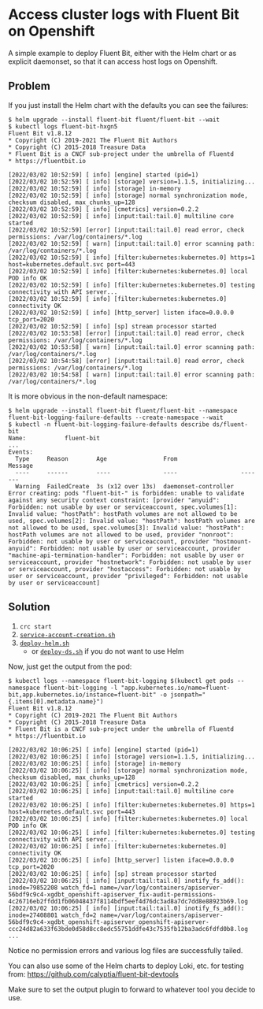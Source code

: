 # Access cluster logs with Fluent Bit on Openshift

A simple example to deploy Fluent Bit, either with the Helm chart or as explicit daemonset, so that it can access host logs on Openshift.

## Problem

If you just install the Helm chart with the defaults you can see the failures:
```
$ helm upgrade --install fluent-bit fluent/fluent-bit --wait
$ kubectl logs fluent-bit-hxgn5
Fluent Bit v1.8.12
* Copyright (C) 2019-2021 The Fluent Bit Authors
* Copyright (C) 2015-2018 Treasure Data
* Fluent Bit is a CNCF sub-project under the umbrella of Fluentd
* https://fluentbit.io

[2022/03/02 10:52:59] [ info] [engine] started (pid=1)
[2022/03/02 10:52:59] [ info] [storage] version=1.1.5, initializing...
[2022/03/02 10:52:59] [ info] [storage] in-memory
[2022/03/02 10:52:59] [ info] [storage] normal synchronization mode, checksum disabled, max_chunks_up=128
[2022/03/02 10:52:59] [ info] [cmetrics] version=0.2.2
[2022/03/02 10:52:59] [ info] [input:tail:tail.0] multiline core started
[2022/03/02 10:52:59] [error] [input:tail:tail.0] read error, check permissions: /var/log/containers/*.log
[2022/03/02 10:52:59] [ warn] [input:tail:tail.0] error scanning path: /var/log/containers/*.log
[2022/03/02 10:52:59] [ info] [filter:kubernetes:kubernetes.0] https=1 host=kubernetes.default.svc port=443
[2022/03/02 10:52:59] [ info] [filter:kubernetes:kubernetes.0] local POD info OK
[2022/03/02 10:52:59] [ info] [filter:kubernetes:kubernetes.0] testing connectivity with API server...
[2022/03/02 10:52:59] [ info] [filter:kubernetes:kubernetes.0] connectivity OK
[2022/03/02 10:52:59] [ info] [http_server] listen iface=0.0.0.0 tcp_port=2020
[2022/03/02 10:52:59] [ info] [sp] stream processor started
[2022/03/02 10:53:58] [error] [input:tail:tail.0] read error, check permissions: /var/log/containers/*.log
[2022/03/02 10:53:58] [ warn] [input:tail:tail.0] error scanning path: /var/log/containers/*.log
[2022/03/02 10:54:58] [error] [input:tail:tail.0] read error, check permissions: /var/log/containers/*.log
[2022/03/02 10:54:58] [ warn] [input:tail:tail.0] error scanning path: /var/log/containers/*.log

```

It is more obvious in the non-default namespace:
```
$ helm upgrade --install fluent-bit fluent/fluent-bit --namespace fluent-bit-logging-failure-defaults --create-namespace --wait
$ kubectl -n fluent-bit-logging-failure-defaults describe ds/fluent-bit
Name:           fluent-bit
...
Events:
  Type     Reason        Age                From                  Message
  ----     ------        ----               ----                  -------
  Warning  FailedCreate  3s (x12 over 13s)  daemonset-controller  Error creating: pods "fluent-bit-" is forbidden: unable to validate against any security context constraint: [provider "anyuid": Forbidden: not usable by user or serviceaccount, spec.volumes[1]: Invalid value: "hostPath": hostPath volumes are not allowed to be used, spec.volumes[2]: Invalid value: "hostPath": hostPath volumes are not allowed to be used, spec.volumes[3]: Invalid value: "hostPath": hostPath volumes are not allowed to be used, provider "nonroot": Forbidden: not usable by user or serviceaccount, provider "hostmount-anyuid": Forbidden: not usable by user or serviceaccount, provider "machine-api-termination-handler": Forbidden: not usable by user or serviceaccount, provider "hostnetwork": Forbidden: not usable by user or serviceaccount, provider "hostaccess": Forbidden: not usable by user or serviceaccount, provider "privileged": Forbidden: not usable by user or serviceaccount]
```

## Solution

1. `crc start`
2. [`service-account-creation.sh`](./service-account-creation.sh)
3. [`deploy-helm.sh`](./deploy-helm.sh)
    * or [`deploy-ds.sh`](./deploy-ds.sh) if you do not want to use Helm

Now, just get the output from the pod:
```
$ kubectl logs --namespace fluent-bit-logging $(kubectl get pods --namespace fluent-bit-logging -l "app.kubernetes.io/name=fluent-bit,app.kubernetes.io/instance=fluent-bit" -o jsonpath="{.items[0].metadata.name}")
Fluent Bit v1.8.12
* Copyright (C) 2019-2021 The Fluent Bit Authors
* Copyright (C) 2015-2018 Treasure Data
* Fluent Bit is a CNCF sub-project under the umbrella of Fluentd
* https://fluentbit.io

[2022/03/02 10:06:25] [ info] [engine] started (pid=1)
[2022/03/02 10:06:25] [ info] [storage] version=1.1.5, initializing...
[2022/03/02 10:06:25] [ info] [storage] in-memory
[2022/03/02 10:06:25] [ info] [storage] normal synchronization mode, checksum disabled, max_chunks_up=128
[2022/03/02 10:06:25] [ info] [cmetrics] version=0.2.2
[2022/03/02 10:06:25] [ info] [input:tail:tail.0] multiline core started
[2022/03/02 10:06:25] [ info] [filter:kubernetes:kubernetes.0] https=1 host=kubernetes.default.svc port=443
[2022/03/02 10:06:25] [ info] [filter:kubernetes:kubernetes.0] local POD info OK
[2022/03/02 10:06:25] [ info] [filter:kubernetes:kubernetes.0] testing connectivity with API server...
[2022/03/02 10:06:25] [ info] [filter:kubernetes:kubernetes.0] connectivity OK
[2022/03/02 10:06:25] [ info] [http_server] listen iface=0.0.0.0 tcp_port=2020
[2022/03/02 10:06:25] [ info] [sp] stream processor started
[2022/03/02 10:06:25] [ info] [input:tail:tail.0] inotify_fs_add(): inode=79852208 watch_fd=1 name=/var/log/containers/apiserver-56bdf9c9c4-xgdbt_openshift-apiserver_fix-audit-permissions-4c26716eb2ffdd1fb06048437f8114bdf5eef4d76dc3ad8a7dc7dd8e88923b69.log
[2022/03/02 10:06:25] [ info] [input:tail:tail.0] inotify_fs_add(): inode=27408801 watch_fd=2 name=/var/log/containers/apiserver-56bdf9c9c4-xgdbt_openshift-apiserver_openshift-apiserver-ccc24d82a633f63bde0d58d8cc8edc55751ddfe43c7535fb12ba3adc6fdfd0b8.log
...
```
Notice no permission errors and various log files are successfully tailed.

You can also use some of the Helm charts to deploy Loki, etc. for testing from: https://github.com/calyptia/fluent-bit-devtools

Make sure to set the output plugin to forward to whatever tool you decide to use.
